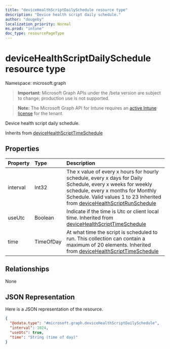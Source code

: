 ```yaml
---
title: "deviceHealthScriptDailySchedule resource type"
description: "Device health script daily schedule."
author: "dougeby"
localization_priority: Normal
ms.prod: "intune"
doc_type: resourcePageType
---
```


# deviceHealthScriptDailySchedule resource type

Namespace: microsoft.graph

> **Important:** Microsoft Graph APIs under the /beta version are subject to change; production use is not supported.

> **Note:** The Microsoft Graph API for Intune requires an [active Intune license](https://go.microsoft.com/fwlink/?linkid=839381) for the tenant.

Device health script daily schedule.


Inherits from [deviceHealthScriptTimeSchedule](../resources/intune-devices-devicehealthscripttimeschedule.md)

## Properties
|Property|Type|Description|
|:---|:---|:---|
|interval|Int32|The x value of every x hours for hourly schedule, every x days for Daily Schedule, every x weeks for weekly schedule, every x months for Monthly Schedule. Valid values 1 to 23 Inherited from [deviceHealthScriptRunSchedule](../resources/intune-devices-devicehealthscriptrunschedule.md)|
|useUtc|Boolean|Indicate if the time is Utc or client local time. Inherited from [deviceHealthScriptTimeSchedule](../resources/intune-devices-devicehealthscripttimeschedule.md)|
|time|TimeOfDay|At what time the script is scheduled to run. This collection can contain a maximum of 20 elements. Inherited from [deviceHealthScriptTimeSchedule](../resources/intune-devices-devicehealthscripttimeschedule.md)|

## Relationships
None

## JSON Representation
Here is a JSON representation of the resource.
<!-- {
  "blockType": "resource",
  "@odata.type": "microsoft.graph.deviceHealthScriptDailySchedule"
}
-->
``` json
{
  "@odata.type": "#microsoft.graph.deviceHealthScriptDailySchedule",
  "interval": 1024,
  "useUtc": true,
  "time": "String (time of day)"
}
```






